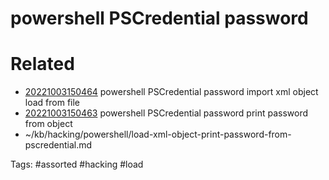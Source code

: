 # powershell PSCredential password

# Related
- [20221003150464](/zet/20221003150464/README.md) powershell PSCredential password import xml object load from file
- [20221003150463](/zet/20221003150463/README.md) powershell PSCredential password print password from object
- ~/kb/hacking/powershell/load-xml-object-print-password-from-pscredential.md

Tags:
    #assorted #hacking #load
